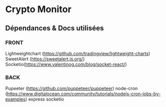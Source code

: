 # Crypto Monitor


## Dépendances & Docs utilisées

### FRONT

Lightweightchart (https://github.com/tradingview/lightweight-charts)
SweetAlert (https://sweetalert.js.org/)
Socketio(https://www.valentinog.com/blog/socket-react/)

### BACK

Pupeeter (https://github.com/puppeteer/puppeteer)
node-cron (https://www.digitalocean.com/community/tutorials/nodejs-cron-jobs-by-examples)
express
socketio